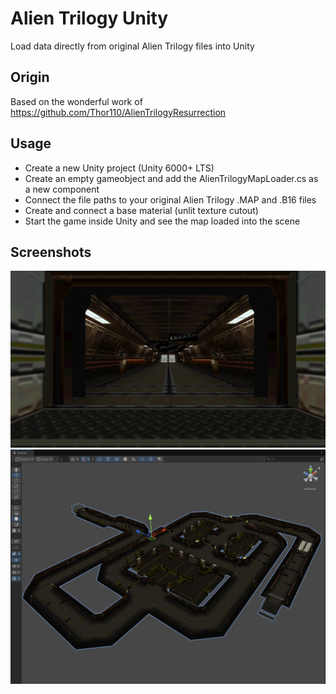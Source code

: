 # Alien Trilogy Unity
Load data directly from original Alien Trilogy files into Unity

## Origin
Based on the wonderful work of https://github.com/Thor110/AlienTrilogyResurrection

## Usage
* Create a new Unity project (Unity 6000+ LTS)
* Create an empty gameobject and add the AlienTrilogyMapLoader.cs as a new component
* Connect the file paths to your original Alien Trilogy .MAP and .B16 files
* Create and connect a base material (unlit texture cutout)
* Start the game inside Unity and see the map loaded into the scene

## Screenshots
![01](01.PNG)
![02](02.PNG)
